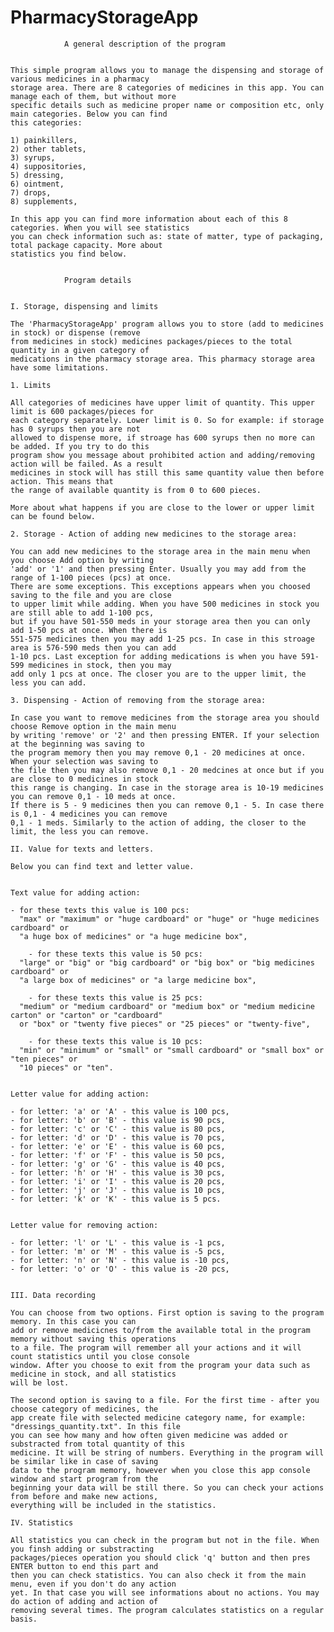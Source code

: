 # PharmacyStorageApp


				A general description of the program


    This simple program allows you to manage the dispensing and storage of various medicines in a pharmacy
    storage area. There are 8 categories of medicines in this app. You can manage each of them, but without more 
    specific details such as medicine proper name or composition etc, only main categories. Below you can find
    this categories:

    1) painkillers,
    2) other tablets,
    3) syrups,
    4) suppositories,
    5) dressing,
    6) ointment,
    7) drops,
    8) supplements,

    In this app you can find more information about each of this 8 categories. When you will see statistics
    you can check information such as: state of matter, type of packaging, total package capacity. More about
    statistics you find below.


				Program details


    I. Storage, dispensing and limits

	The 'PharmacyStorageApp' program allows you to store (add to medicines in stock) or dispense (remove
	from medicines in stock) medicines packages/pieces to the total quantity in a given category of
	medications in the pharmacy storage area. This pharmacy storage area have some limitations.
     
    1. Limits

	All categories of medicines have upper limit of quantity. This upper limit is 600 packages/pieces for
	each category separately. Lower limit is 0. So for example: if storage has 0 syrups then you are not
	allowed to dispense more, if stroage has 600 syrups then no more can be added. If you try to do this
	program show you message about prohibited action and adding/removing action will be failed. As a result
	medicines in stock will has still this same quantity value then before action. This means that
	the range of available quantity is from 0 to 600 pieces. 
       
	More about what happens if you are close to the lower or upper limit can be found below.

    2. Storage - Action of adding new medicines to the storage area:
     
	You can add new medicines to the storage area in the main menu when you choose Add option by writing 
	'add' or '1' and then pressing Enter. Usually you may add from the range of 1-100 pieces (pcs) at once. 
	There are some exceptions. This exceptions appears when you choosed saving to the file and you are close
	to upper limit while adding. When you have 500 medicines in stock you are still able to add 1-100 pcs, 
	but if you have 501-550 meds in your storage area then you can only add 1-50 pcs at once. When there is
	551-575 medicines then you may add 1-25 pcs. In case in this stroage area is 576-590 meds then you can add
	1-10 pcs. Last exception for adding medications is when you have 591-599 medicines in stock, then you may
	add only 1 pcs at once. The closer you are to the upper limit, the less you can add. 

    3. Dispensing - Action of removing from the storage area:

	In case you want to remove medicines from the storage area you should choose Remove option in the main menu
	by writing 'remove' or '2' and then pressing ENTER. If your selection at the beginning was saving to 
	the program memory then you may remove 0,1 - 20 medicines at once. When your selection was saving to 
	the file then you may also remove 0,1 - 20 medcines at once but if you are close to 0 medicines in stock 
	this range is changing. In case in the storage area is 10-19 medicines you can remove 0,1 - 10 meds at once. 
	If there is 5 - 9 medicines then you can remove 0,1 - 5. In case there is 0,1 - 4 medicines you can remove 
	0,1 - 1 meds. Similarly to the action of adding, the closer to the limit, the less you can remove.

    II. Value for texts and letters.

	Below you can find text and letter value.
    	
	
	Text value for adding action:
 
	- for these texts this value is 100 pcs:
	  "max" or "maximum" or "huge cardboard" or "huge" or "huge medicines cardboard" or
	  "a huge box of medicines" or "a huge medicine box",

        - for these texts this value is 50 pcs:
	  "large" or "big" or "big cardboard" or "big box" or "big medicines cardboard" or
	  "a large box of medicines" or "a large medicine box",

        - for these texts this value is 25 pcs:
	  "medium" or "medium cardboard" or "medium box" or "medium medicine carton" or "carton" or "cardboard"
	  or "box" or "twenty five pieces" or "25 pieces" or "twenty-five",

        - for these texts this value is 10 pcs: 
	  "min" or "minimum" or "small" or "small cardboard" or "small box" or "ten pieces" or
	  "10 pieces" or "ten".


	Letter value for adding action:

	- for letter: 'a' or 'A' - this value is 100 pcs,
	- for letter: 'b' or 'B' - this value is 90 pcs,
	- for letter: 'c' or 'C' - this value is 80 pcs,
	- for letter: 'd' or 'D' - this value is 70 pcs,
	- for letter: 'e' or 'E' - this value is 60 pcs,
	- for letter: 'f' or 'F' - this value is 50 pcs,
	- for letter: 'g' or 'G' - this value is 40 pcs,
	- for letter: 'h' or 'H' - this value is 30 pcs,
	- for letter: 'i' or 'I' - this value is 20 pcs,
	- for letter: 'j' or 'J' - this value is 10 pcs,
	- for letter: 'k' or 'K' - this value is 5 pcs.


	Letter value for removing action:

	- for letter: 'l' or 'L' - this value is -1 pcs,
	- for letter: 'm' or 'M' - this value is -5 pcs,
	- for letter: 'n' or 'N' - this value is -10 pcs,
	- for letter: 'o' or 'O' - this value is -20 pcs,
     

    III. Data recording

	You can choose from two options. First option is saving to the program memory. In this case you can
	add or remove medicicnes to/from the available total in the program memory without saving this operations
	to a file. The program will remember all your actions and it will count statistics until you close console
	window. After you choose to exit from the program your data such as medicine in stock, and all statistics 
	will be lost. 
	
	The second option is saving to a file. For the first time - after you choose category of medicines, the 
	app create file with selected medicine category name, for example: "dressings_quantity.txt". In this file
	you can see how many and how often given medicine was added or substracted from total quantity of this
	medicine. It will be string of numbers. Everything in the program will be similar like in case of saving 
	data to the program memory, however when you close this app console window and start program from the 
	beginning your data will be still there. So you can check your actions from before and make new actions, 
	everything will be included in the statistics.

    IV. Statistics 

	All statistics you can check in the program but not in the file. When you finsh adding or substracting
	packages/pieces operation you should click 'q' button and then pres ENTER button to end this part and 
	then you can check statistics. You can also check it from the main menu, even if you don't do any action
	yet. In that case you will see informations about no actions. You may do action of adding and action of 
	removing several times. The program calculates statistics on a regular basis.
